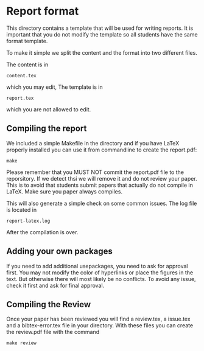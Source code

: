 Report format
=============

This directory contains a template that will be used for writing
reports. It is important that you do not modify the template so all
students have the same format template.

To make it simple we split the content and the format into two
different files.

The content is in 

    content.tex 
    
which you may edit, The template is in

    report.tex

which you are not allowed to edit.

Compiling the report
--------------------

We included a simple Makefile in the directory and if you have LaTeX
properly installed you can use it from commandline to create the
report.pdf:

    make

Please remember that you MUST NOT commit the report.pdf file to the
reporsitory. If we detect thsi we will remove it and do not review
your paper. This is to avoid that students submit papers that actually
do not compile in LaTeX. Make sure you paper always compiles.

This will also generate a simple check on some common issues. The 
log file is located in 

    report-latex.log
    
After the compilation is over.

    
Adding your own packages
------------------------

If you need to add additional usepackages, you need to ask for
approval first. You may not modify the color of hyperlinks or place
the figures in the text. But otherwise there will most likely be no
conflicts. To avoid any issue, check it first and ask for final
approval.

Compiling the Review
--------------------

Once your paper has been reviewed you will find a review.tex, a
issue.tex and a bibtex-error.tex file in your directory. With these
files you can create the review.pdf file with the command

    make review
